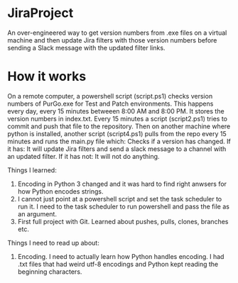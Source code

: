 # JiraProject
An over-engineered way to get version numbers from .exe files on a virtual machine and then update Jira filters with those version numbers before sending a Slack message with the updated filter links. 

# How it works
On a remote computer, a powershell script (script.ps1) checks version numbers of PurGo.exe for Test and Patch environments. This happens every day, every 15 minutes betweeen 8:00 AM and 8:00 PM. It stores the version numbers in index.txt. Every 15 minutes a script (script2.ps1) tries to commit and push that file to the repository. Then on another machine where python is installed, another script (script4.ps1) pulls from the repo every 15 minutes and runs the main.py file which:
    Checks if a version has changed.
        If it has:
            It will update Jira filters and send a slack message to a channel with an updated filter.
        If it has not:
            It will not do anything.

Things I learned:

1. Encoding in Python 3 changed and it was hard to find right anwsers for how Python encodes strings. 
2. I cannot just point at a powershell script and set the task scheduler to run it. I need to the task scheduler to run powershell and pass the file as an argument. 
3. First full project with Git. Learned about pushes, pulls, clones, branches etc.

Things I need to read up about:
1. Encoding. I need to actually learn how Python handles encoding. I had .txt files that had weird utf-8 encodings and Python kept reading the beginning characters. 
